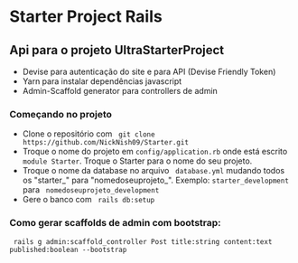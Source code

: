 # Starter Project Rails
## Api para o projeto UltraStarterProject
- Devise para autenticação do site e para API (Devise Friendly Token)
- Yarn para instalar dependências javascript
- Admin-Scaffold generator para controllers de admin

### Começando no projeto
- Clone o repositório com ``` git clone https://github.com/NickNish09/Starter.git```
- Troque o nome do projeto em ```config/application.rb``` onde está escrito ```module Starter```. Troque o Starter para o nome do seu projeto.
- Troque o nome da database no arquivo ``` database.yml``` mudando todos os "starter_" para "nomedoseuprojeto_".
Exemplo: ```starter_development``` para ``` nomedoseuprojeto_development```
- Gere o banco com ``` rails db:setup```

### Como gerar scaffolds de admin com bootstrap:
``` rails g admin:scaffold_controller Post title:string content:text published:boolean --bootstrap```
